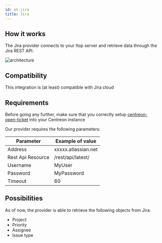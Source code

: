 ```yaml
---
id: ot-jira
title: Jira
---
```


## How it works

The Jira provider connects to your Itop server and retrieve data through the
Jira REST API.

![architecture](../../assets/integrations/open-tickets/ot-jira-architecture.png)

## Compatibility

This integration is (at least) compatible with Jira cloud

## Requirements

Before going any further, make sure that you correctly setup
[centreon-open-ticket](/docs/20.10/alerts-notifications/ticketing/)
into your Centreon instance

Our provider requires the following parameters:

| Parameter         | Example of value    |
| ----------------- | ------------------- |
| Address           | xxxxx.atlassian.net |
| Rest Api Resource | /rest/api/latest/   |
| Username          | MyUser              |
| Password          | MyPassword          |
| Timeout           | 60                  |

## Possibilities

As of now, the provider is able to retrieve the following objects from Jira:

  - Project
  - Priority
  - Assignee
  - Issue type
